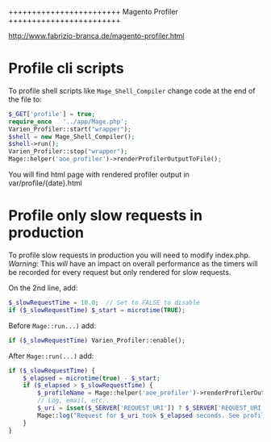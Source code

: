 ++++++++++++++++++++++++
Magento Profiler
++++++++++++++++++++++++

http://www.fabrizio-branca.de/magento-profiler.html


Profile cli scripts
=========================

To profile shell scripts like `Mage_Shell_Compiler` change code at the end of the file to:

```php
$_GET['profile'] = true;
require_once   '../app/Mage.php';
Varien_Profiler::start("wrapper");
$shell = new Mage_Shell_Compiler();
$shell->run();
Varien_Profiler::stop("wrapper");
Mage::helper('aoe_profiler')->renderProfilerOutputToFile();
```
You will find html page with rendered profiler output in var/profile/{date}.html

Profile only slow requests in production
========================================

To profile slow requests in production you will need to modify index.php.
*Warning*: This *will* have an impact on overall performance as the timers will be
recorded for every request but only rendered for slow requests.

On the 2nd line, add:

```php
$_slowRequestTime = 10.0;  // Set to FALSE to disable
if ($_slowRequestTime) $_start = microtime(TRUE);
```

Before `Mage::run...)` add:

```php
if ($_slowRequestTime) Varien_Profiler::enable();
```

After `Mage::run(...)` add:
```php
if ($_slowRequestTime) {
    $_elapsed = microtime(true) - $_start;
    if ($_elapsed > $_slowRequestTime) {
        $_profileName = Mage::helper('aoe_profiler')->renderProfilerOutputToFile();
        // Log, email, etc..
        $_uri = isset($_SERVER['REQUEST_URI']) ? $_SERVER['REQUEST_URI'] : 'unknown';
        Mage::log("Request for $_uri took $_elapsed seconds. See profiler output in $_profileName", Zend_Log::INFO, 'slow_requests.log');
    }
}
```
